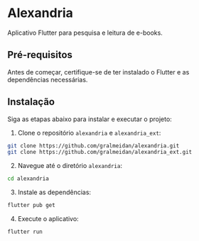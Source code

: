 # Alexandria

Aplicativo Flutter para pesquisa e leitura de e-books.

## Pré-requisitos

Antes de começar, certifique-se de ter instalado o Flutter e as dependências necessárias.

## Instalação

Siga as etapas abaixo para instalar e executar o projeto:

1. Clone o repositório `alexandria` e `alexandria_ext`:

```bash
git clone https://github.com/gralmeidan/alexandria.git
git clone https://github.com/gralmeidan/alexandria_ext.git
```

2. Navegue até o diretório `alexandria`:

```bash
cd alexandria
```

3. Instale as dependências:

```bash
flutter pub get
```

4. Execute o aplicativo:

```bash
flutter run
```
